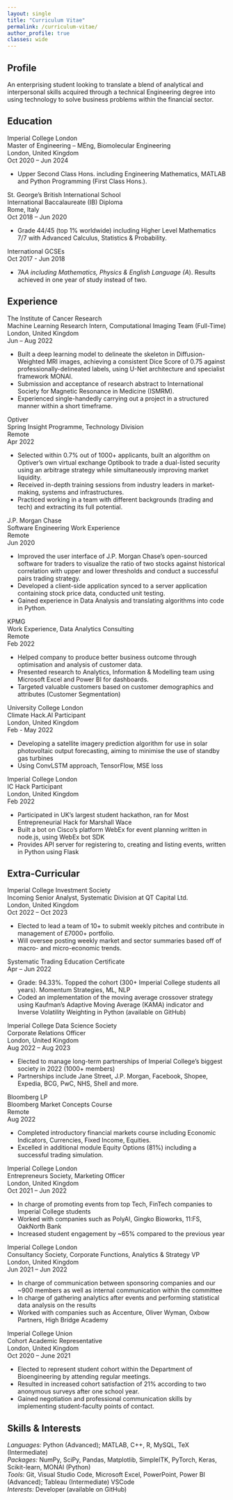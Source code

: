 ```yaml
---
layout: single
title: "Curriculum Vitae"
permalink: /curriculum-vitae/
author_profile: true
classes: wide
---
```


## Profile
An enterprising student looking to translate a blend of analytical and interpersonal skills acquired through a technical Engineering degree into using technology to solve business problems within the financial sector. 

## Education 
Imperial College London  
Master of Engineering – MEng, Biomolecular Engineering  
London, United Kingdom  
Oct 2020 – Jun 2024  
* Upper Second Class Hons. including Engineering Mathematics, MATLAB and Python Programming (First Class Hons.). 

St. George’s British International School  
International Baccalaureate (IB) Diploma  
Rome, Italy  
Oct 2018 – Jun 2020  
* Grade 44/45 (top 1% worldwide) including Higher Level Mathematics 7/7 with Advanced Calculus, Statistics & Probability. 

International GCSEs  
Oct 2017 - Jun 2018  
* 7A*A including Mathematics, Physics & English Language (A*). Results achieved in one year of study instead of two. 

## Experience 
The Institute of Cancer Research  
Machine Learning Research Intern, Computational Imaging Team (Full-Time)  
London, United Kingdom  
Jun – Aug 2022  
* Built a deep learning model to delineate the skeleton in Diffusion-Weighted MRI images, achieving a consistent Dice Score of 0.75 against professionally-delineated labels, using U-Net architecture and specialist framework MONAI. 
* Submission and acceptance of research abstract to International Society for Magnetic Resonance in Medicine (ISMRM).
* Experienced single-handedly carrying out a project in a structured manner within a short timeframe. 

Optiver  
Spring Insight Programme, Technology Division  
Remote  
Apr 2022  
* Selected within 0.7% out of 1000+ applicants, built an algorithm on Optiver’s own virtual exchange Optibook to trade a dual-listed security using an arbitrage strategy while simultaneously improving market liquidity. 
* Received in-depth training sessions from industry leaders in market-making, systems and infrastructures. 
* Practiced working in a team with different backgrounds (trading and tech) and extracting its full potential. 

J.P. Morgan Chase  
Software Engineering Work Experience  
Remote  
Jun 2020  
* Improved the user interface of J.P. Morgan Chase’s open-sourced software for traders to visualize the ratio of two stocks against historical correlation with upper and lower thresholds and conduct a successful pairs trading strategy. 
* Developed a client-side application synced to a server application containing stock price data, conducted unit testing. 
* Gained experience in Data Analysis and translating algorithms into code in Python.

KPMG  
Work Experience, Data Analytics Consulting  
Remote  
Feb 2022  
* Helped company to produce better business outcome through optimisation and analysis of customer data.
* Presented research to Analytics, Information & Modelling team using Microsoft Excel and Power BI for dashboards.
* Targeted valuable customers based on customer demographics and attributes (Customer Segmentation) 

University College London  
Climate Hack.AI Participant  
London, United Kingdom  
Feb - May 2022  
* Developing a satellite imagery prediction algorithm for use in solar photovoltaic output forecasting, aiming to minimise the use of standby gas turbines 
* Using ConvLSTM approach, TensorFlow, MSE loss 

Imperial College London  
IC Hack Participant  
London, United Kingdom  
Feb 2022  
* Participated in UK’s largest student hackathon, ran for Most Entrepreneurial Hack for Marshall Wace 
* Built a bot on Cisco’s platform WebEx for event planning written in node.js, using WebEx bot SDK 
* Provides API server for registering to, creating and listing events, written in Python using Flask 

## Extra-Curricular
Imperial College Investment Society  
Incoming Senior Analyst, Systematic Division at QT Capital Ltd.  
London, United Kingdom  
Oct 2022 – Oct 2023  
* Elected to lead a team of 10+ to submit weekly pitches and contribute in management of £7000+ portfolio.
* Will oversee posting weekly market and sector summaries based off of macro- and micro-economic trends. 

Systematic Trading Education Certificate  
Apr – Jun 2022  
* Grade: 94.33%. Topped the cohort (300+ Imperial College students all years). Momentum Strategies, ML, NLP 
* Coded an implementation of the moving average crossover strategy using Kaufman’s Adaptive Moving Average (KAMA) indicator and Inverse Volatility Weighting in Python (available on GitHub)

Imperial College Data Science Society  
Corporate Relations Officer  
London, United Kingdom  
Aug 2022 – Aug 2023  
* Elected to manage long-term partnerships of Imperial College’s biggest society in 2022 (1000+ members)
* Partnerships include Jane Street, J.P. Morgan, Facebook, Shopee, Expedia, BCG, PwC, NHS, Shell and more.

Bloomberg LP  
Bloomberg Market Concepts Course  
Remote  
Aug 2022  
* Completed introductory financial markets course including Economic Indicators, Currencies, Fixed Income, Equities. 
* Excelled in additional module Equity Options (81%) including a successful trading simulation. 

Imperial College London  
Entrepreneurs Society, Marketing Officer  
London, United Kingdom  
Oct 2021 – Jun 2022  
* In charge of promoting events from top Tech, FinTech companies to Imperial College students 
* Worked with companies such as PolyAI, Gingko Bioworks, 11:FS, OakNorth Bank 
* Increased student engagement by ~65% compared to the previous year 

Imperial College London  
Consultancy Society, Corporate Functions, Analytics & Strategy VP  
London, United Kingdom  
Jun 2021 – Jun 2022  
* In charge of communication between sponsoring companies and our ~900 members as well as internal communication within the committee 
* In charge of gathering analytics after events and performing statistical data analysis on the results 
* Worked with companies such as Accenture, Oliver Wyman, Oxbow Partners, High Bridge Academy

Imperial College Union  
Cohort Academic Representative  
London, United Kingdom  
Oct 2020 – June 2021  
* Elected to represent student cohort within the Department of Bioengineering by attending regular meetings. 
* Resulted in increased cohort satisfaction of 21% according to two anonymous surveys after one school year. 
* Gained negotiation and professional communication skills by implementing student-faculty points of contact. 

## Skills & Interests 
*Languages:* Python (Advanced); MATLAB, C++, R, MySQL, TeX (Intermediate)  
*Packages:* NumPy, SciPy, Pandas, Matplotlib, SimpleITK, PyTorch, Keras, Scikit-learn, MONAI (Python)  
*Tools:* Git, Visual Studio Code, Microsoft Excel, PowerPoint, Power BI (Advanced); Tableau (Intermediate) VSCode  
*Interests:* Developer (available on GitHub)  
